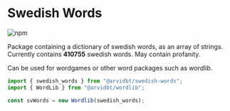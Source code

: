 # Swedish Words

![npm](https://img.shields.io/npm/dt/%40arvidbt/swedish-words)

Package containing a dictionary of swedish words, as an array of strings. Currently contains **410755** swedish words. May contain profanity.

Can be used for wordgames or other word packages such as _wordlib_.

```javascript
import { swedish_words } from "@arvidbt/swedish-words";
import { WordLib } from "@arvidbt/wordlib";

const svWords = new Wordlib(swedish_words);
```
